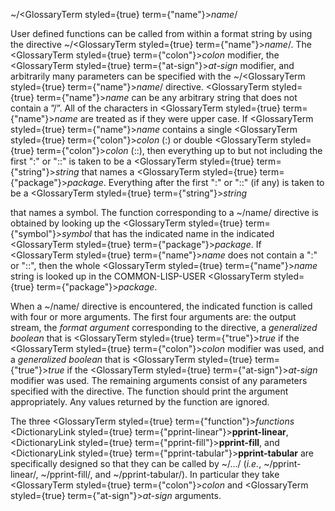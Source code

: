  



&#126;/<GlossaryTerm styled={true} term={"name"}><i>name</i></GlossaryTerm>/ 



User defined functions can be called from within a format string by using the directive &#126;/<GlossaryTerm styled={true} term={"name"}><i>name</i></GlossaryTerm>/. The <GlossaryTerm styled={true} term={"colon"}><i>colon</i></GlossaryTerm> modifier, the <GlossaryTerm styled={true} term={"at-sign"}><i>at-sign</i></GlossaryTerm> modifier, and arbitrarily many parameters can be specified with the &#126;/<GlossaryTerm styled={true} term={"name"}><i>name</i></GlossaryTerm>/ directive. <GlossaryTerm styled={true} term={"name"}><i>name</i></GlossaryTerm> can be any arbitrary string that does not contain a ”/”. All of the characters in <GlossaryTerm styled={true} term={"name"}><i>name</i></GlossaryTerm> are treated as if they were upper case. If <GlossaryTerm styled={true} term={"name"}><i>name</i></GlossaryTerm> contains a single <GlossaryTerm styled={true} term={"colon"}><i>colon</i></GlossaryTerm> (:) or double <GlossaryTerm styled={true} term={"colon"}><i>colon</i></GlossaryTerm> (::), then everything up to but not including the first ":" or "::" is taken to be a <GlossaryTerm styled={true} term={"string"}><i>string</i></GlossaryTerm> that names a <GlossaryTerm styled={true} term={"package"}><i>package</i></GlossaryTerm>. Everything after the first ":" or "::" (if any) is taken to be a <GlossaryTerm styled={true} term={"string"}><i>string</i></GlossaryTerm> 



that names a symbol. The function corresponding to a &#126;/name/ directive is obtained by looking up the <GlossaryTerm styled={true} term={"symbol"}><i>symbol</i></GlossaryTerm> that has the indicated name in the indicated <GlossaryTerm styled={true} term={"package"}><i>package</i></GlossaryTerm>. If <GlossaryTerm styled={true} term={"name"}><i>name</i></GlossaryTerm> does not contain a ":" or "::", then the whole <GlossaryTerm styled={true} term={"name"}><i>name</i></GlossaryTerm> string is looked up in the COMMON-LISP-USER <GlossaryTerm styled={true} term={"package"}><i>package</i></GlossaryTerm>. 



When a &#126;/name/ directive is encountered, the indicated function is called with four or more arguments. The first four arguments are: the output stream, the *format argument* corresponding to the directive, a *generalized boolean* that is <GlossaryTerm styled={true} term={"true"}><i>true</i></GlossaryTerm> if the <GlossaryTerm styled={true} term={"colon"}><i>colon</i></GlossaryTerm> modifier was used, and a *generalized boolean* that is <GlossaryTerm styled={true} term={"true"}><i>true</i></GlossaryTerm> if the <GlossaryTerm styled={true} term={"at-sign"}><i>at-sign</i></GlossaryTerm> modifier was used. The remaining arguments consist of any parameters specified with the directive. The function should print the argument appropriately. Any values returned by the function are ignored. 



The three <GlossaryTerm styled={true} term={"function"}><i>functions</i></GlossaryTerm> <DictionaryLink styled={true} term={"pprint-linear"}><b>pprint-linear</b></DictionaryLink>, <DictionaryLink styled={true} term={"pprint-fill"}><b>pprint-fill</b></DictionaryLink>, and <DictionaryLink styled={true} term={"pprint-tabular"}><b>pprint-tabular</b></DictionaryLink> are specifically designed so that they can be called by &#126;/.../ (*i.e.*, &#126;/pprint-linear/, &#126;/pprint-fill/, and &#126;/pprint-tabular/). In particular they take <GlossaryTerm styled={true} term={"colon"}><i>colon</i></GlossaryTerm> and <GlossaryTerm styled={true} term={"at-sign"}><i>at-sign</i></GlossaryTerm> arguments. 



